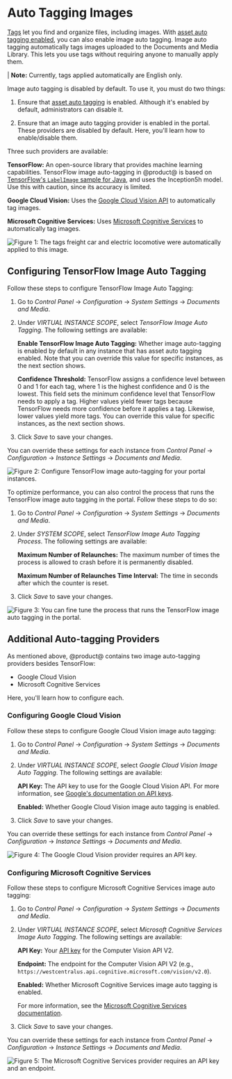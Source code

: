 # Auto Tagging Images [](id=auto-tagging-images)

[Tags](/discover/portal/-/knowledge_base/7-2/tagging-content) 
let you find and organize files, including images. With 
[asset auto tagging enabled](/discover/portal/-/knowledge_base/7-2/configuring-asset-auto-tagging), 
you can also enable image auto tagging. Image auto tagging automatically tags 
images uploaded to the Documents and Media Library. This lets you use tags 
without requiring anyone to manually apply them. 

| **Note:** Currently, tags applied automatically are English only. 

Image auto tagging is disabled by default. To use it, you must do two things: 

1.  Ensure that 
    [asset auto tagging](/discover/portal/-/knowledge_base/7-2/configuring-asset-auto-tagging) 
    is enabled. Although it's enabled by default, administrators can disable it. 

2.  Ensure that an image auto tagging provider is enabled in the portal. These 
    providers are disabled by default. Here, you'll learn how to enable/disable 
    them. 

Three such providers are available: 

**TensorFlow:** An open-source library that provides machine learning 
capabilities. TensorFlow image auto-tagging in @product@ is based on 
[TensorFlow's `LabelImage` sample for Java](https://github.com/tensorflow/tensorflow/blob/master/tensorflow/java/src/main/java/org/tensorflow/examples/LabelImage.java), 
and uses the Inception5h model. Use this with caution, since its accuracy is 
limited. 

**Google Cloud Vision:** Uses the 
[Google Cloud Vision API](https://cloud.google.com/vision/) 
to automatically tag images. 

**Microsoft Cognitive Services:** Uses 
[Microsoft Cognitive Services](https://azure.microsoft.com/en-us/services/cognitive-services/) 
to automatically tag images. 

![Figure 1: The tags *freight car* and *electric locomotive* were automatically applied to this image.](../../../images/auto-tagging-images.png)

## Configuring TensorFlow Image Auto Tagging

Follow these steps to configure TensorFlow Image Auto Tagging: 

1.  Go to *Control Panel* &rarr; *Configuration* &rarr; *System Settings* &rarr; 
    *Documents and Media*. 

2.  Under *VIRTUAL INSTANCE SCOPE*, select *TensorFlow Image Auto Tagging*. The 
    following settings are available: 

    **Enable TensorFlow Image Auto Tagging:** Whether image auto-tagging is 
    enabled by default in any instance that has asset auto tagging enabled. Note 
    that you can override this value for specific instances, as the next section 
    shows. 

    **Confidence Threshold:** TensorFlow assigns a confidence level between 0 
    and 1 for each tag, where 1 is the highest confidence and 0 is the lowest. 
    This field sets the minimum confidence level that TensorFlow needs to apply 
    a tag. Higher values yield fewer tags because TensorFlow needs more 
    confidence before it applies a tag. Likewise, lower values yield more tags. 
    You can override this value for specific instances, as the next section 
    shows. 

3.  Click *Save* to save your changes. 

You can override these settings for each instance from *Control Panel* &rarr; *Configuration* &rarr; *Instance Settings* &rarr; *Documents and Media*. 

![Figure 2: Configure TensorFlow image auto-tagging for your portal instances.](../../../images/auto-tagging-tensorflow.png)

To optimize performance, you can also control the process that runs the 
TensorFlow image auto tagging in the portal. Follow these steps to do so: 

1.  Go to *Control Panel* &rarr; *Configuration* &rarr; *System Settings* &rarr; 
    *Documents and Media*. 

2.  Under *SYSTEM SCOPE*, select *TensorFlow Image Auto Tagging Process*. The 
    following settings are available: 

    **Maximum Number of Relaunches:** The maximum number of times the process is 
    allowed to crash before it is permanently disabled. 

    **Maximum Number of Relaunches Time Interval:** The time in seconds after 
    which the counter is reset. 

3.  Click *Save* to save your changes. 

![Figure 3: You can fine tune the process that runs the TensorFlow image auto tagging in the portal.](../../../images/auto-tagging-tensorflow-process.png)

## Additional Auto-tagging Providers [](id=additional-auto-tagging-providers)

As mentioned above, @product@ contains two image auto-tagging providers besides 
TensorFlow:

-   Google Cloud Vision
-   Microsoft Cognitive Services

Here, you'll learn how to configure each. 

### Configuring Google Cloud Vision

Follow these steps to configure Google Cloud Vision image auto tagging: 

1.  Go to *Control Panel* &rarr; *Configuration* &rarr; *System Settings* &rarr; 
    *Documents and Media*. 

2.  Under *VIRTUAL INSTANCE SCOPE*, select 
    *Google Cloud Vision Image Auto Tagging*. The following settings are 
    available: 

    **API Key:** The API key to use for the Google Cloud Vision API. For more 
    information, see 
    [Google's documentation on API keys](https://cloud.google.com/docs/authentication/api-keys). 

    **Enabled:** Whether Google Cloud Vision image auto tagging is enabled. 

3.  Click *Save* to save your changes. 

You can override these settings for each instance from *Control Panel* &rarr; *Configuration* &rarr; *Instance Settings* &rarr; *Documents and Media*. 

![Figure 4: The Google Cloud Vision provider requires an API key.](../../../images/auto-tagging-image-google.png)

### Configuring Microsoft Cognitive Services

Follow these steps to configure Microsoft Cognitive Services image auto tagging: 

1.  Go to *Control Panel* &rarr; *Configuration* &rarr; *System Settings* &rarr; 
    *Documents and Media*. 

2.  Under *VIRTUAL INSTANCE SCOPE*, select 
    *Microsoft Cognitive Services Image Auto Tagging*. The following settings 
    are available: 

    **API Key:** Your 
    [API key](https://azure.microsoft.com/en-us/try/cognitive-services/my-apis/?apiSlug=computer-services) 
    for the Computer Vision API V2. 

    **Endpoint:** The endpoint for the Computer Vision API V2 (e.g., 
    `https://westcentralus.api.cognitive.microsoft.com/vision/v2.0`). 

    **Enabled:** Whether Microsoft Cognitive Services image auto tagging is 
    enabled. 

    For more information, see the 
    [Microsoft Cognitive Services documentation](https://docs.microsoft.com/en-us/azure/cognitive-services/).

3.  Click *Save* to save your changes. 

You can override these settings for each instance from *Control Panel* &rarr; *Configuration* &rarr; *Instance Settings* &rarr; *Documents and Media*. 

![Figure 5: The Microsoft Cognitive Services provider requires an API key and an endpoint.](../../../images/auto-tagging-image-microsoft.png)
